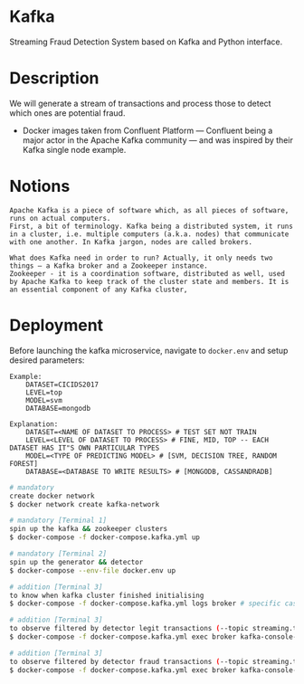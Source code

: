 # Kafka
Streaming Fraud Detection System based on Kafka and Python interface.

# Description
We will generate a stream of transactions and process those to detect which ones are potential fraud.
- Docker images taken from Confluent Platform — Confluent being a major actor in the Apache Kafka community — and was inspired by their Kafka single node example.


# Notions
```
Apache Kafka is a piece of software which, as all pieces of software, runs on actual computers.
First, a bit of terminology. Kafka being a distributed system, it runs in a cluster, i.e. multiple computers (a.k.a. nodes) that communicate with one another. In Kafka jargon, nodes are called brokers.
```

```
What does Kafka need in order to run? Actually, it only needs two things — a Kafka broker and a Zookeeper instance.
Zookeeper - it is a coordination software, distributed as well, used by Apache Kafka to keep track of the cluster state and members. It is an essential component of any Kafka cluster,
 ```

# Deployment
Before launching the kafka microservice, navigate to `docker.env` and setup desired parameters:
```
Example:
    DATASET=CICIDS2017
    LEVEL=top
    MODEL=svm
    DATABASE=mongodb

Explanation:
    DATASET=<NAME OF DATASET TO PROCESS> # TEST SET NOT TRAIN
    LEVEL=<LEVEL OF DATASET TO PROCESS> # FINE, MID, TOP -- EACH DATASET HAS IT"S OWN PARTICULAR TYPES 
    MODEL=<TYPE OF PREDICTING MODEL> # [SVM, DECISION TREE, RANDOM FOREST] 
    DATABASE=<DATABASE TO WRITE RESULTS> # [MONGODB, CASSANDRADB]
``` 
 

```bash
# mandatory
create docker network
$ docker network create kafka-network

# mandatory [Terminal 1]
spin up the kafka && zookeeper clusters 
$ docker-compose -f docker-compose.kafka.yml up

# mandatory [Terminal 2]
spin up the generator && detector   
$ docker-compose --env-file docker.env up

# addition [Terminal 3]
to know when kafka cluster finished initialising 
$ docker-compose -f docker-compose.kafka.yml logs broker # specific case

# addition [Terminal 3]
to observe filtered by detector legit transactions (--topic streaming.transactions.legit)   
$ docker-compose -f docker-compose.kafka.yml exec broker kafka-console-consumer --bootstrap-server localhost:9092 --topic streaming.transactions.legit

# addition [Terminal 3]
to observe filtered by detector fraud transactions (--topic streaming.transactions.fraud)
$ docker-compose -f docker-compose.kafka.yml exec broker kafka-console-consumer --bootstrap-server localhost:9092 --topic streaming.transactions.fraud
```

